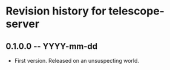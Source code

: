 # Revision history for telescope-server

## 0.1.0.0 -- YYYY-mm-dd

* First version. Released on an unsuspecting world.
